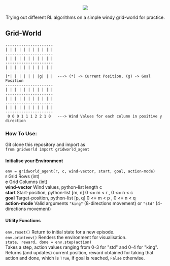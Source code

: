 <p align="center">
  <img src="https://user-images.githubusercontent.com/45385843/109552304-9af21800-7af7-11eb-8da1-226596dd9bda.png" />  
</p>
<p align="center"; font-weight:"bold">
  Trying out different RL algorithms on a simple windy grid-world for practice.
</p>


  
## Grid-World
```
---------------------
| | | | | | | | | | |
---------------------
| | | | | | | | | | |
---------------------
| | | | | | | | | | |                  
---------------------
|*| | | | | | |g| | |  ---> (*) -> Current Position, (g) -> Goal Position
---------------------
| | | | | | | | | | |
---------------------
| | | | | | | | | | |
---------------------
| | | | | | | | | | |              
---------------------                  
 0 0 0 1 1 1 2 2 1 0   ---> Wind Values for each column in positive y direction
```
 ### How To Use:
 Git clone this repository and import as   
 ```from gridworld import gridworld_agent```
 
 #### Initialise your Environment 
 ```env = gridworld_agent(r, c, wind-vector, start, goal, action-mode)```  
 **r**             Grid Rows (int)  
 **c**             Grid Columns (int)  
 **wind-vector**   Wind values, python-list length c  
 **start**         Start-position, python-list [m, n]  0 <= m < r , 0 <= n < c   
 **goal**          Target-position, python-list [p, q]  0 <= m < p , 0 <= n < q  
 **action-mode**   Valid arguments `"king"` (8-directions movement) or `"std"` (4-directions movement)

#### Utility Functions
`env.reset()`      Return to initial state for a new episode.  
`env.printenv()`   Renders the environment for visualisation.   
`state, reward, done = env.step(action)`  
Takes a step, action values ranging from 0-3  for "std" and 0-4 for "king". Returns (and updates) current position, reward obtained for taking that action and done, which is `True`, if goal is reached, `False` otherwise.

